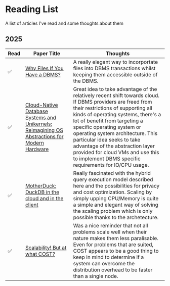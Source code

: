# Reading List
A list of articles I've read and some thoughts about them

## 2025

| Read | Paper Title    | Thoughts |
| -------- | ------- | ---- |
| :white_check_mark: | [Why Files If You Have a DBMS?](https://www.cs.cit.tum.de/fileadmin/w00cfj/dis/papers/blob.pdf)    | A really elegant way to incorportate files into DBMS transactions whilst keeping them accessible outside of the DBMS. |
| :white_check_mark: | [Cloud-Native Database Systems and Unikernels: Reimagining OS Abstractions for Modern Hardware](https://www.cs.cit.tum.de/fileadmin/w00cfj/dis/papers/cumulus.pdf)    | Great idea to take advantage of the relatively recent shift towards cloud. If DBMS providers are freed from their restrictions of supporting all kinds of operating systems, there's a lot of benefit from targeting a specific operating system or operating system architecture. This particular idea seeks to take advantage of the abstraction layer provided for cloud VMs and use this to implement DBMS specific requirements for IO/CPU usage.|
| :white_check_mark:  | [MotherDuck: DuckDB in the cloud and in the client](https://www.cidrdb.org/cidr2024/papers/p46-atwal.pdf)     | Really fascinated with the hybrid query execution model described here and the possibilities for privacy and cost optimization. Scaling by simply upping CPU/Memory is quite a simple and elegant way of solving the scaling problem which is only possible thanks to the archetecture. |
| :white_check_mark:    | [Scalability! But at what COST?](https://www.usenix.org/system/files/conference/hotos15/hotos15-paper-mcsherry.pdf)    | Was a nice reminder that not all problems scale well when their nature makes them less paralisable. Even for problems that are suited, COST appears to be a good thing to keep in mind to determine if a system can overcome the distribution overhead to be faster than a single node.  |
